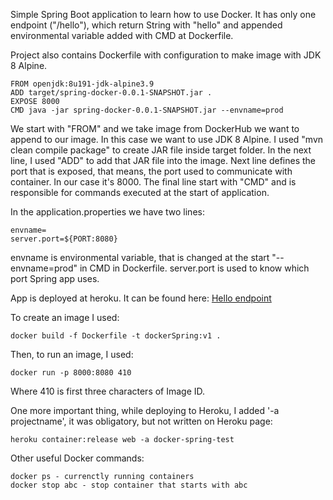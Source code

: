 Simple Spring Boot application to learn how to use Docker.
It has only one endpoint ("/hello"), which return String with
"hello" and appended environmental variable added with
CMD at Dockerfile.

Project also contains Dockerfile with configuration to
make image with JDK 8 Alpine. 


```
FROM openjdk:8u191-jdk-alpine3.9
ADD target/spring-docker-0.0.1-SNAPSHOT.jar .
EXPOSE 8000
CMD java -jar spring-docker-0.0.1-SNAPSHOT.jar --envname=prod
```

We start with "FROM" and we take image from DockerHub we
want to append to our image. In this case we want to use
JDK 8 Alpine. I used "mvn clean compile package" to create JAR file inside target folder. In the next line, I used 
"ADD" to add that JAR file into the image. Next line
defines the port that is exposed, that means, the port
used to communicate with container. In our case it's 8000.
The final line start with "CMD" and is responsible for 
commands executed at the start of application.

In the application.properties we have two lines:

```
envname=
server.port=${PORT:8080}
```

envname is environmental variable, that is changed at the start "--envname=prod" in CMD in Dockerfile. server.port is
used to know which port Spring app uses.

App is deployed at heroku. It can be found here: [Hello endpoint](https://docker-spring-test.herokuapp.com/hello "App on Heroku")


To create an image I used:
```
docker build -f Dockerfile -t dockerSpring:v1 .
```

Then, to run an image, I used:
```
docker run -p 8000:8080 410
```
Where 410 is first three characters of Image ID.

One more important thing, while deploying to Heroku, I added '-a projectname', it was obligatory, but not written on Heroku page:
```
heroku container:release web -a docker-spring-test
```

Other useful Docker commands:
```
docker ps - currenctly running containers
docker stop abc - stop container that starts with abc
```
